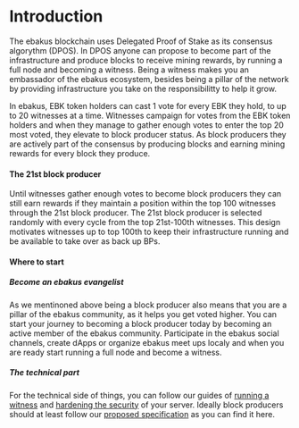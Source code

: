 # Introduction

The ebakus blockchain uses Delegated Proof of Stake as its consensus algorythm (DPOS). In DPOS anyone can propose to become part of the infrastructure and produce blocks to receive mining rewards, by running a full node and becoming a witness. Being a witness makes you an embassador of the ebakus ecosystem, besides being a pillar of the network by providing infrastructure you take on the responsibilitty to help it grow. 

In ebakus, EBK token holders can cast 1 vote for every EBK they hold, to up to 20 witnesses at a time. Witnesses campaign for votes from the EBK token holders and when they manage to gather enough votes to enter the top 20 most voted, they elevate to block producer status. As block producers they are actively part of the consensus by producing blocks and earning mining rewards for every block they produce. 

#### The 21st block producer

Until witnesses gather enough votes to become block producers they can still earn rewards if they maintain a position within the top 100 witnesses through the 21st block producer. The 21st block producer is selected randomly with every cycle from the top 21st-100th witnesses. This design motivates witnesses up to top 100th to keep their infrastructure running and be available to take over as back up BPs.

#### Where to start

##### Become an ebakus evangelist

As we mentinoned above being a block producer also means that you are a pillar of the ebakus community,  as it helps you get voted higher. You can start your journey to becoming a block producer today by becoming an active member of the ebakus community. Participate in the ebakus social channels, create dApps or organize ebakus meet ups localy and when you are ready start running a full node and become a witness.

##### The technical part

For the technical side of things, you can follow our guides of [running a witness](./running-a-witness.md) and [hardening the security](./hardening-security.md) of your server. Ideally block producers should at least follow our [proposed specification](./proposed-specification.md) as you can find it here.

